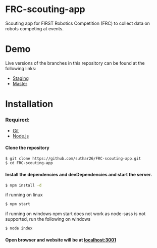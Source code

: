 # FRC-scouting-app
Scouting app for FIRST Robotics Competition (FRC) to collect data on robots competing at events. 

# Demo
Live versions of the branches in this repository can be found at the following links:

- [Staging](https://suthar-project-staging.herokuapp.com/)
- [Master](https://vanguard-frc.herokuapp.com/)

# Installation
### Required:
- [Git](https://git-scm.com/book/en/v2/Getting-Started-Installing-Git)
- [Node.js](https://nodejs.org/)

#### Clone the repository

```sh
$ git clone https://github.com/suthar26/FRC-scouting-app.git
$ cd FRC-scouting-app
```

#### Install the dependencies and devDependencies and start the server.

```sh
$ npm install -d
```
if running on linux 
```sh
$ npm start 
```
if running on windows npm start does not work as node-sass is not supported, run the following on windows 

```sh
$ node index
```

#### Open browser and website will be at [localhost:3001](localhost:3001)
